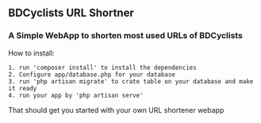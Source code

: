 ## BDCyclists URL Shortner

### A Simple WebApp to shorten most used URLs of BDCyclists

How to install:

```
1. run 'composer install' to install the dependencies
2. Configure app/database.php for your database
3. run 'php artisan migrate' to crate table on your database and make it ready
4. run your app by 'php artisan serve'
```

That should get you started with your own URL shortener webapp